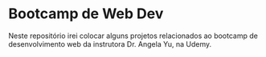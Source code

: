 # Bootcamp de Web Dev
Neste repositório irei colocar alguns projetos relacionados ao bootcamp de desenvolvimento web da instrutora Dr. Angela Yu, na Udemy.
